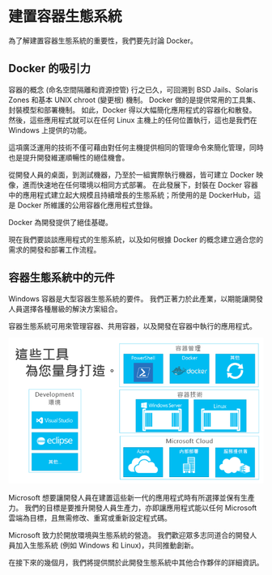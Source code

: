 



# 建置容器生態系統

為了解建置容器生態系統的重要性，我們要先討論 Docker。

## Docker 的吸引力

容器的概念 (命名空間隔離和資源控管) 行之已久，可回溯到 BSD Jails、Solaris Zones 和基本 UNIX chroot (變更根) 機制。 Docker 做的是提供常用的工具集、封裝模型和部署機制。 如此，Docker 得以大幅簡化應用程式的容器化和散發。 然後，這些應用程式就可以在任何 Linux 主機上的任何位置執行，這也是我們在 Windows 上提供的功能。

這項廣泛運用的技術不僅可藉由對任何主機提供相同的管理命令來簡化管理，同時也是提升開發維運順暢性的絕佳機會。

從開發人員的桌面，到測試機器，乃至於一組實際執行機器，皆可建立 Docker 映像，進而快速地在任何環境以相同方式部署。 在此發展下，封裝在 Docker 容器中的應用程式建立起大規模且持續增長的生態系統；所使用的是 DockerHub，這是 Docker 所維護的公用容器化應用程式登錄。

Docker 為開發提供了絕佳基礎。

現在我們要談談應用程式的生態系統，以及如何根據 Docker 的概念建立適合您的需求的開發和部署工作流程。


## 容器生態系統中的元件

Windows 容器是大型容器生態系統的要件。 我們正著力於此產業，以期能讓開發人員選擇各種層級的解決方案組合。

容器生態系統可用來管理容器、共用容器，以及開發在容器中執行的應用程式。

![](media/containerEcosystem.png)

Microsoft 想要讓開發人員在建置這些新一代的應用程式時有所選擇並保有生產力。 我們的目標是要推升開發人員生產力，亦即讓應用程式能以任何 Microsoft 雲端為目標，且無需修改、重寫或重新設定程式碼。

Microsoft 致力於開放環境與生態系統的營造。 我們歡迎眾多志同道合的開發人員加入生態系統 (例如 Windows 和 Linux)，共同推動創新。

在接下來的幾個月，我們將提供關於此開發生態系統中其他合作夥伴的詳細資訊。






<!--HONumber=Feb16_HO4-->


